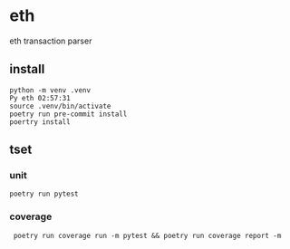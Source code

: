 # eth
eth transaction parser


## install

```shell
python -m venv .venv                                                          Py eth 02:57:31
source .venv/bin/activate
poetry run pre-commit install
poertry install
```

## tset

### unit
```shell
poetry run pytest
```

### coverage
```shell
 poetry run coverage run -m pytest && poetry run coverage report -m
```
